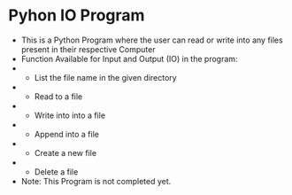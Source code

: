 # Pyhon IO Program
- This is a Python Program where the user can read or write into any files present in their respective Computer
- Function Available for Input and Output (IO) in the program:
- - List the file name in the given directory
- - Read to a file
- - Write into into a file
- - Append into a file
- - Create a new file
- - Delete a file
- Note: This Program is not completed yet.
